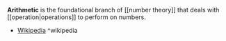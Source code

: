 **Arithmetic** is the foundational branch of [[number theory]] that deals with [[operation|operations]] to perform on numbers.

- [Wikipedia](https://en.wikipedia.org/wiki/Arithmetic) ^wikipedia